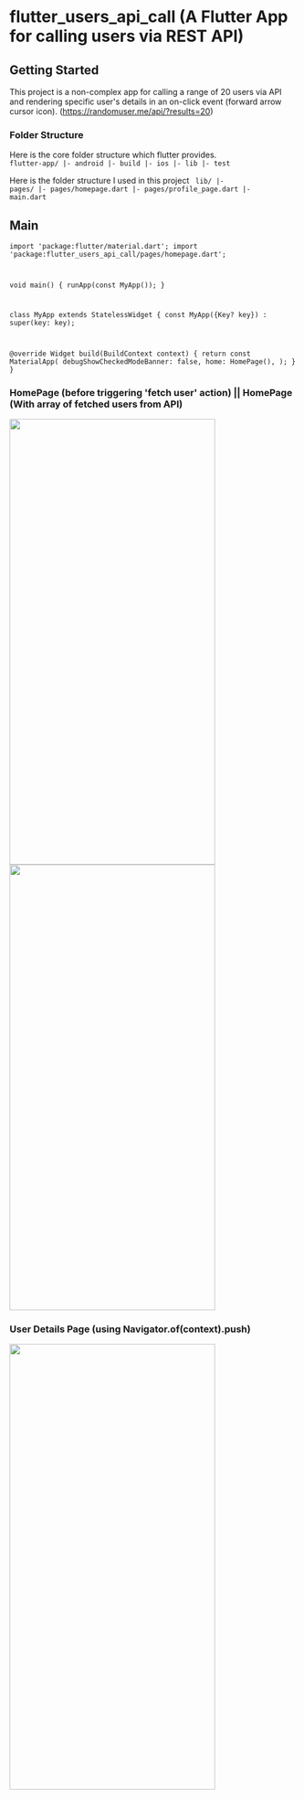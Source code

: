 # flutter_users_api_call (A Flutter App for calling users via REST API)

## Getting Started
This project is a non-complex app for calling a range of 20 users via API and rendering specific user's details in an on-click event (forward arrow cursor icon). (https://randomuser.me/api/?results=20)

### Folder Structure
Here is the core folder structure which flutter provides.
<code>
flutter-app/
 |- android
 |- build
 |- ios
 |- lib
 |- test
 </code>
 
 Here is the folder structure I used in this project
<code> 
lib/
|- pages/
|- pages/homepage.dart
|- pages/profile_page.dart
|- main.dart</code>

## Main
<code>import 'package:flutter/material.dart';
import 'package:flutter_users_api_call/pages/homepage.dart';

void main() {
  runApp(const MyApp());
}

class MyApp extends StatelessWidget {
  const MyApp({Key? key}) : super(key: key);

  @override
  Widget build(BuildContext context) {
    return const MaterialApp(
      debugShowCheckedModeBanner: false,
      home: HomePage(),
    );
  }
}</code>


### HomePage (before triggering 'fetch user' action) || HomePage (With array of fetched users from API)

<img src="https://user-images.githubusercontent.com/120676400/210025844-b9a73951-316c-47fb-a04b-fb58c65d3fd6.png" width="360" height="780"> <img src="https://user-images.githubusercontent.com/120676400/210025906-291808ef-c1cf-4ccd-afc2-bb14ddc522b8.png" width="360" height="780">


### User Details Page (using Navigator.of(context).push)
<img src="https://user-images.githubusercontent.com/120676400/210025987-3ba997db-1feb-4479-9fea-d87b60a85410.png" width="360" height="780">
